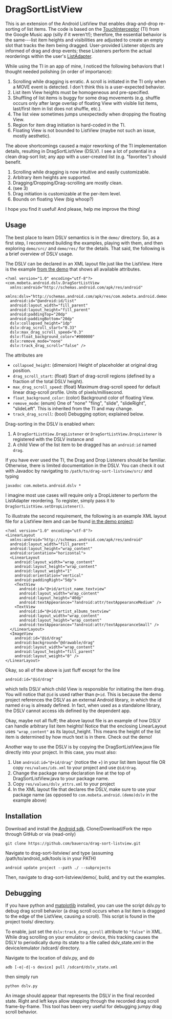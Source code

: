 DragSortListView
================

This is an extension of the Android ListView that enables
drag-and-drop re-sorting of list items. The code is
based on the [TouchInterceptor](https://github.com/android/platform_packages_apps_music/blob/master/src/com/android/music/TouchInterceptor.java) (TI)
from the Google
Music app (silly if it weren't!); therefore,
the essential behavior is the same---list item heights and
visibilities are adjusted to create an empty slot that tracks
the item being dragged. User-provided Listener objects are
informed of drag and drop events; these Listeners perform the actual
reorderings within the user's [ListAdapter](http://developer.android.com/reference/android/widget/ListAdapter.html).

While using the TI in an app of mine, I noticed the following
behaviors that I thought needed polishing (in order of
importance):

1. Scrolling while dragging is erratic. A scroll is initiated
in the TI only when a MOVE event is detected. I don't think
this is a user-expected behavior.
2. List item View heights must be homogeneous and pre-specified.
3. Shuffling of list items is buggy for some drag movements
(e.g. shuffle occurs only after large overlap of floating View
with visible list items, last/first item in list does not shuffle,
etc.).
4. The list view sometimes jumps unexpectedly when dropping the
floating View.
5. Region for item drag initiation is hard-coded in the TI.
6. Floating View is not bounded to ListView (maybe not such
an issue, mostly aesthetic).

The above shortcomings caused a major reworking of the
TI implementation details, resulting in DragSortListView (DSLV).
I see a
lot of potential in a clean drag-sort list; any app with
a user-created list (e.g. "favorites") should benefit.

1. Scrolling while dragging is now intuitive and easily
customizable.
2. Arbitrary item heights are supported.
3. Dragging/Dropping/Drag-scrolling are mostly clean.
4. (see 3)
5. Drag initiation is customizable at the per-item level.
6. Bounds on floating View (big whoop?)

I hope you find it useful! And please, help me improve the thing!

Usage
-----

The best place to learn DSLV semantics is in the `demo/` directory.
So, as a first step, I recommend building the examples, playing with
them, and then exploring `demo/src/` and `demo/res/` for the
details. That said, the following is a brief overview of DSLV usage.

The DSLV can be declared in an XML layout file just like the ListView.
Here is the example [from the demo](https://github.com/bauerca/drag-sort-listview/blob/master/demo/res/layout/dslv_main.xml)
that shows all available attributes.

    <?xml version="1.0" encoding="utf-8"?>
    <com.mobeta.android.dslv.DragSortListView
      xmlns:android="http://schemas.android.com/apk/res/android"
      xmlns:dslv="http://schemas.android.com/apk/res/com.mobeta.android.demodslv"
      android:id="@android:id/list"
      android:layout_width="fill_parent"
      android:layout_height="fill_parent"
      android:paddingTop="20dp"
      android:paddingBottom="20dp"
      dslv:collapsed_height="1dp"
      dslv:drag_scroll_start="0.33"
      dslv:max_drag_scroll_speed="0.3"
      dslv:float_background_color="#000000"
      dslv:remove_mode="none"
      dslv:track_drag_scroll="false" />

The attributes are

* `collapsed_height`: (dimension) Height of placeholder at original
drag position.
* `drag_scroll_start`: (float) Start of drag-scroll regions (defined by a
fraction of the total DSLV height).
* `max_drag_scroll_speed`: (float) Maximum drag-scroll speed for
default linear drag-scroll profile. Units of pixels/millisecond.
* `float_background_color`: (color) Background color of floating View.
* `remove_mode`: (enum) One of "none" "fling", "slide", "slideRight",
"slideLeft". This is inherited from the TI and may change.
* `track_drag_scroll`: (bool) Debugging option; explained below.

Drag-sorting in the DSLV is enabled when:

1. A `DragSortListView.DragListener` or `DragSortListView.DropListener` is
registered with the DSLV instance and
2. A child View of the list item to be dragged has
an `android:id` named `drag`.

If you have ever used the TI, the Drag and Drop Listeners should be
familiar. Otherwise, there is limited documentation in the DSLV.
You can check it
out with Javadoc by navigating to `/path/to/drag-sort-listview/src/` and
typing

    javadoc com.mobeta.android.dslv *

I imagine most use cases will require only a DropListener to perform the
ListAdapter reordering. To register,
simply pass it to `DragSortListView.setDropListener()`.

To illustrate the second requirement,
the following is an example XML layout file for a ListView item
and can be found
[in the demo project](https://github.com/bauerca/drag-sort-listview/blob/master/demo/res/layout/jazz_artist_list_item.xml):

    <?xml version="1.0" encoding="utf-8"?>
    <LinearLayout
      xmlns:android="http://schemas.android.com/apk/res/android"
      android:layout_width="fill_parent"
      android:layout_height="wrap_content"
      android:orientation="horizontal">
      <LinearLayout
        android:layout_width="wrap_content"
        android:layout_height="wrap_content"
        android:layout_weight="1"
        android:orientation="vertical"
        android:paddingRight="5dp">
        <TextView
          android:id="@+id/artist_name_textview"
          android:layout_width="wrap_content"
          android:layout_height="40dp"
          android:textAppearance="?android:attr/textAppearanceMedium" />
        <TextView
          android:id="@+id/artist_albums_textview"
          android:layout_width="wrap_content"
          android:layout_height="wrap_content"
          android:textAppearance="?android:attr/textAppearanceSmall" />
      </LinearLayout>
      <ImageView
        android:id="@id/drag"
        android:background="@drawable/drag"
        android:layout_width="wrap_content"
        android:layout_height="fill_parent"
        android:layout_weight="0" />
    </LinearLayout>

Okay, so all of the above is just fluff except for the line

    android:id="@id/drag"

which tells DSLV which child View is responsible for initiating the
item drag. You will notice that `@id` is used rather than `@+id`.
This is because the demo project references the DSLV as an external
Android library, in which the id named `drag` is already defined.
In fact, when used as a standalone library, the DSLV cannot access
ids defined by the dependent app.

Okay, maybe not all fluff; the above layout file is an example of how 
DSLV can handle arbitrary list item heights! Notice that the enclosing
LinearLayout uses `"wrap_content"` as its layout_height. This means
the height of the list item is determined by how much text is in
there. Check out the demo!

Another way to use the DSLV is by copying the DragSortListView.java
file directly into your project. In this case, you must also:

1. Use `android:id="@+id/drag"` (notice the +) in your list item layout
file OR copy `res/values/ids.xml` to your project and use `@id/drag`.
2. Change the package name declaration line at the top of
DragSortListView.java to your package name.
3. Copy `res/values/dslv_attrs.xml` to your project
4. In the XML layout file that declares the DSLV, make sure to use
your package name (as opposed to `com.mobeta.android.(demo)dslv` in the
example above)

Installation
------------

Download and install the [Android sdk](http://developer.android.com/sdk/index.html). Clone/Download/Fork the repo
through GitHub or via (read-only)

    git clone https://github.com/bauerca/drag-sort-listview.git

Navigate to drag-sort-listview/ and type (assuming
/path/to/android_sdk/tools is in your PATH)

    android update project --path ./ --subprojects

Then, navigate to drag-sort-listview/demo/, build,
and try out the examples.

Debugging
---------

If you have python and [matplotlib](http://matplotlib.sourceforge.net/)
installed, you can use the script dslv.py
to debug drag scroll behavior (a drag scroll occurs when a list item
is dragged to the edge of the ListView, causing a scroll). This script
is found in the project tools/ directory.

To enable, just set the `dslv:track_drag_scroll` attribute to
`"false"` in XML. While drag scrolling on your emulator or device,
this tracking causes the DSLV to periodically dump its state to
a file called dslv_state.xml in the device/emulator /sdcard/ directory. 

Navigate to the location of dslv.py, and do 

    adb [-e|-d|-s device] pull /sdcard/dslv_state.xml

then simply run

    python dslv.py

An image should appear that represents the DSLV in the final
recorded state. Right and left keys allow stepping
through the recorded drag scroll frame-by-frame. This tool has
been very useful for debugging jumpy drag scroll behavior.
